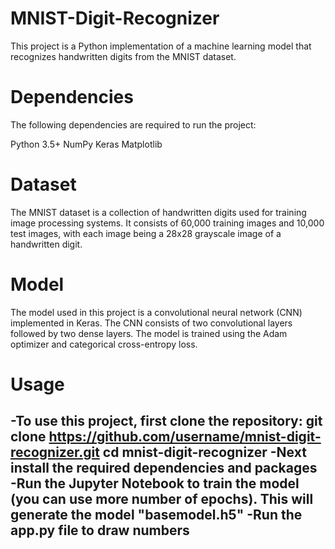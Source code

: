 # MNIST-Digit-Recognizer
This project is a Python implementation of a machine learning model that recognizes handwritten digits from the MNIST dataset.

# Dependencies
The following dependencies are required to run the project:

Python 3.5+
NumPy
Keras
Matplotlib

# Dataset
The MNIST dataset is a collection of handwritten digits used for training image processing systems. It consists of 60,000 training images and 10,000 test images, with each image being a 28x28 grayscale image of a handwritten digit.

# Model
The model used in this project is a convolutional neural network (CNN) implemented in Keras. The CNN consists of two convolutional layers followed by two dense layers. The model is trained using the Adam optimizer and categorical cross-entropy loss.

# Usage
-To use this project, first clone the repository:
git clone https://github.com/username/mnist-digit-recognizer.git
cd mnist-digit-recognizer
-Next install the required dependencies and packages
-Run the Jupyter Notebook to train the model (you can use more number of epochs). This will generate the model "basemodel.h5"
-Run the app.py file to draw numbers 
-
